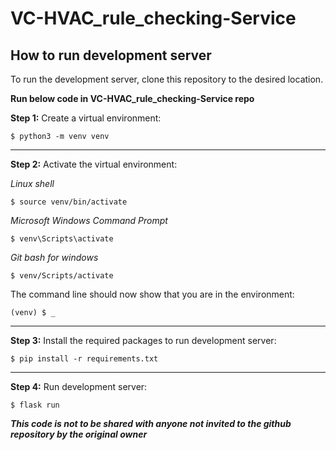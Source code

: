 # VC-HVAC_rule_checking-Service

## How to run development server

To run the development server, clone this repository to the desired location.

**Run below code in VC-HVAC_rule_checking-Service repo**

**Step 1:**
Create a virtual environment:

`$ python3 -m venv venv`

____________

**Step 2:**
Activate the virtual environment:

*Linux shell*

`$ source venv/bin/activate`

*Microsoft Windows Command Prompt*

`$ venv\Scripts\activate`

*Git bash for windows*

`$ venv/Scripts/activate`

The command line should now show that you are in the environment:

`(venv) $ _`

____________

**Step 3:**
Install the required packages to run development server:

`$ pip install -r requirements.txt`

____________

**Step 4:**
Run development server:

`$ flask run`

***This code is not to be shared with anyone not invited to the github repository by the original owner***
